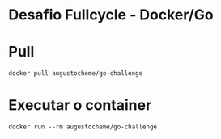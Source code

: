 # Desafio Fullcycle - Docker/Go

# Pull 
```
docker pull augustocheme/go-challenge
```

# Executar o container
```
docker run --rm augustocheme/go-challenge
```